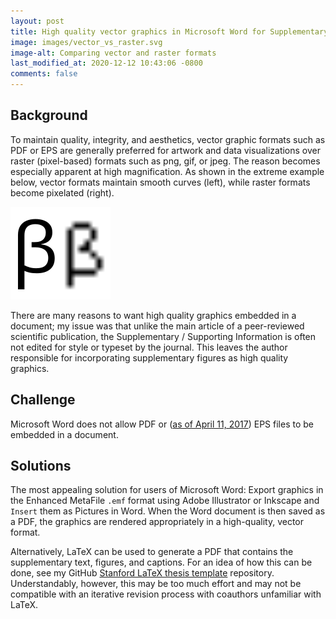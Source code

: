 ```yaml
---
layout: post
title: High quality vector graphics in Microsoft Word for Supplementary / Supporting Information
image: images/vector_vs_raster.svg
image-alt: Comparing vector and raster formats
last_modified_at: 2020-12-12 10:43:06 -0800
comments: false
---
```


## Background
To maintain quality, integrity, and aesthetics, vector graphic formats such as PDF or EPS are generally preferred for artwork and data visualizations over raster (pixel-based) formats such as png, gif, or jpeg. The reason becomes especially apparent at high magnification. As shown in the extreme example below, vector formats maintain smooth curves (left), while raster formats become pixelated (right).

<img class="centered_img" src="/images/vector_vs_raster.svg" alt="[img] Vector graphic compared to raster graphic" />

There are many reasons to want high quality graphics embedded in a document; my issue was that unlike the main article of a peer-reviewed scientific publication, the Supplementary / Supporting Information is often not edited for style or typeset by the journal. This leaves the author responsible for incorporating supplementary figures as high quality graphics.
## Challenge
Microsoft Word does not allow PDF or ([as of April 11, 2017](https://support.office.com/en-us/article/support-for-eps-images-has-been-turned-off-in-office-a069d664-4bcf-415e-a1b5-cbb0c334a840)) EPS files to be embedded in a document.

## Solutions
The most appealing solution for users of Microsoft Word: Export graphics in the Enhanced MetaFile `.emf` format using Adobe Illustrator or Inkscape and `Insert` them as Pictures in Word. When the Word document is then saved as a PDF, the graphics are rendered appropriately in a high-quality, vector format.

Alternatively, LaTeX can be used to generate a PDF that contains the supplementary text, figures, and captions. For an idea of how this can be done, see my GitHub [Stanford LaTeX thesis template](https://github.com/dcroote/stanford-thesis-example) repository. Understandably, however, this may be too much effort and may not be compatible with an iterative revision process with coauthors unfamiliar with LaTeX.

